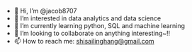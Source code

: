 - 👋 Hi, I’m @jacob8707
- 👀 I’m interested in data analytics and data science
- 🌱 I’m currently learning python, SQL and machine learning
- 💞️ I’m looking to collaborate on anything interesting~!!
- 📫 How to reach me: shisailinghang@gmail.com

<!---
jacob8707/jacob8707 is a ✨ special ✨ repository because its `README.md` (this file) appears on your GitHub profile.
You can click the Preview link to take a look at your changes.
--->
